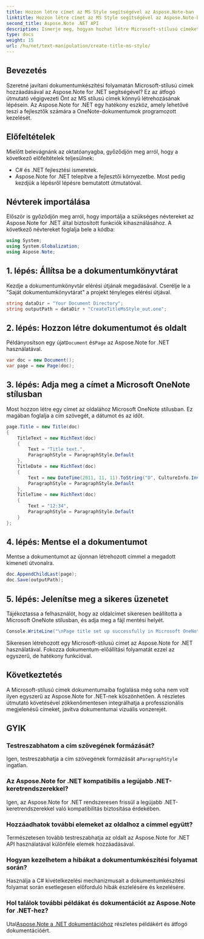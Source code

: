 ```yaml
---
title: Hozzon létre címet az MS Style segítségével az Aspose.Note-ban
linktitle: Hozzon létre címet az MS Style segítségével az Aspose.Note-ban
second_title: Aspose.Note .NET API
description: Ismerje meg, hogyan hozhat létre Microsoft-stílusú címeket az Aspose.Note for .NET alkalmazásban. Emelje fel dokumentumbemutatóját ezzel a könnyen követhető oktatóanyaggal.
type: docs
weight: 15
url: /hu/net/text-manipulation/create-title-ms-style/
---
```

## Bevezetés
Szeretné javítani dokumentumkészítési folyamatán Microsoft-stílusú címek hozzáadásával az Aspose.Note for .NET segítségével? Ez az átfogó útmutató végigvezeti Önt az MS stílusú címek könnyű létrehozásának lépésein. Az Aspose.Note for .NET egy hatékony eszköz, amely lehetővé teszi a fejlesztők számára a OneNote-dokumentumok programozott kezelését.
## Előfeltételek
Mielőtt belevágnánk az oktatóanyagba, győződjön meg arról, hogy a következő előfeltételek teljesülnek:
- C# és .NET fejlesztési ismeretek.
- Aspose.Note for .NET telepítve a fejlesztői környezetbe.
Most pedig kezdjük a lépésről lépésre bemutatott útmutatóval.
## Névterek importálása
Először is győződjön meg arról, hogy importálja a szükséges névtereket az Aspose.Note for .NET által biztosított funkciók kihasználásához. A következő névtereket foglalja bele a kódba:
```csharp
using System;
using System.Globalization;
using Aspose.Note;
```
## 1. lépés: Állítsa be a dokumentumkönyvtárat
Kezdje a dokumentumkönyvtár elérési útjának megadásával. Cserélje le a "Saját dokumentumkönyvtárat" a projekt tényleges elérési útjával.
```csharp
string dataDir = "Your Document Directory";
string outputPath = dataDir + "CreateTitleMsStyle_out.one";
```
## 2. lépés: Hozzon létre dokumentumot és oldalt
 Példányosítson egy újat`Document` és`Page` az Aspose.Note for .NET használatával.
```csharp
var doc = new Document();
var page = new Page(doc);
```
## 3. lépés: Adja meg a címet a Microsoft OneNote stílusban
Most hozzon létre egy címet az oldalához Microsoft OneNote stílusban. Ez magában foglalja a cím szövegét, a dátumot és az időt.
```csharp
page.Title = new Title(doc)
{
    TitleText = new RichText(doc)
    {
        Text = "Title text.",
        ParagraphStyle = ParagraphStyle.Default
    },
    TitleDate = new RichText(doc)
    {
        Text = new DateTime(2011, 11, 11).ToString("D", CultureInfo.InvariantCulture),
        ParagraphStyle = ParagraphStyle.Default
    },
    TitleTime = new RichText(doc)
    {
        Text = "12:34",
        ParagraphStyle = ParagraphStyle.Default
    }
};
```
## 4. lépés: Mentse el a dokumentumot
Mentse a dokumentumot az újonnan létrehozott címmel a megadott kimeneti útvonalra.
```csharp
doc.AppendChildLast(page);
doc.Save(outputPath);
```
## 5. lépés: Jelenítse meg a sikeres üzenetet
Tájékoztassa a felhasználót, hogy az oldalcímet sikeresen beállította a Microsoft OneNote stílusban, és adja meg a fájl mentési helyét.
```csharp
Console.WriteLine("\nPage title set up successfully in Microsoft OneNote style.\nFile saved at " + outputPath);
```
Sikeresen létrehozott egy Microsoft-stílusú címet az Aspose.Note for .NET használatával. Fokozza dokumentum-előállítási folyamatát ezzel az egyszerű, de hatékony funkcióval.
## Következtetés
A Microsoft-stílusú címek dokumentumaiba foglalása még soha nem volt ilyen egyszerű az Aspose.Note for .NET-nek köszönhetően. A részletes útmutató követésével zökkenőmentesen integrálhatja a professzionális megjelenésű címeket, javítva dokumentumai vizuális vonzerejét.
## GYIK
### Testreszabhatom a cím szövegének formázását?
 Igen, testreszabhatja a cím szövegének formázását a`ParagraphStyle` ingatlan.
### Az Aspose.Note for .NET kompatibilis a legújabb .NET-keretrendszerekkel?
Igen, az Aspose.Note for .NET rendszeresen frissül a legújabb .NET-keretrendszerekkel való kompatibilitás biztosítása érdekében.
### Hozzáadhatok további elemeket az oldalhoz a címmel együtt?
Természetesen tovább testreszabhatja az oldalt az Aspose.Note for .NET API használatával különféle elemek hozzáadásával.
### Hogyan kezelhetem a hibákat a dokumentumkészítési folyamat során?
Használja a C# kivételkezelési mechanizmusait a dokumentumkészítési folyamat során esetlegesen előforduló hibák észlelésére és kezelésére.
### Hol találok további példákat és dokumentációt az Aspose.Note for .NET-hez?
 Utal[Aspose.Note a .NET dokumentációhoz](https://reference.aspose.com/note/net/) részletes példákért és átfogó dokumentációért.